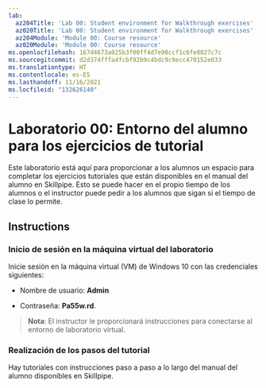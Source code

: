 ```yaml
---
lab:
  az204Title: 'Lab 00: Student environment for Walkthrough exercises'
  az020Title: 'Lab 00: Student environment for Walkthrough exercises'
  az204Module: 'Module 00: Course resource'
  az020Module: 'Module 00: Course resource'
ms.openlocfilehash: 167d4673a025b3f00ff4d7e90ccf1c6fe8827c7c
ms.sourcegitcommit: d2d374fffa4fcbf92b9c4bdc9c9ecc470152e033
ms.translationtype: HT
ms.contentlocale: es-ES
ms.lasthandoff: 11/16/2021
ms.locfileid: "132626140"
---
```

# <a name="lab-00-student-environment-for-walkthrough-exercises"></a>Laboratorio 00: Entorno del alumno para los ejercicios de tutorial

Este laboratorio está aquí para proporcionar a los alumnos un espacio para completar los ejercicios tutoriales que están disponibles en el manual del alumno en Skillpipe. Esto se puede hacer en el propio tiempo de los alumnos o el instructor puede pedir a los alumnos que sigan si el tiempo de clase lo permite.

## <a name="instructions"></a>Instructions

### <a name="sign-in-to-the-lab-virtual-machine"></a>Inicio de sesión en la máquina virtual del laboratorio

Inicie sesión en la máquina virtual (VM) de Windows 10 con las credenciales siguientes:

* Nombre de usuario: **Admin**

* Contraseña: **Pa55w.rd**.

> **Nota**: El instructor le proporcionará instrucciones para conectarse al entorno de laboratorio virtual.

### <a name="perform-the-steps-in-the-walkthrough"></a>Realización de los pasos del tutorial

Hay tutoriales con instrucciones paso a paso a lo largo del manual del alumno disponibles en Skillpipe.
